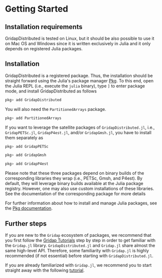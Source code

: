 # Getting Started

## Installation requirements

GridapDistributed is tested on Linux, but it should be also possible to use it on Mac OS and Windows since it is written exclusively in Julia and it only depends on registered Julia packages.

## Installation

GridapDistributed is a registered package. Thus, the installation should be straight forward using the Julia's package manager [Pkg](https://julialang.github.io/Pkg.jl/v1/). To this end, open the Julia REPL (i.e., execute the `julia` binary), type `]` to enter package mode, and install GridapDistributed as follows

```julia
pkg> add GridapDistributed
```

You will also need the `PartitionedArrays` package. 

```julia
pkg> add PartitionedArrays
```

If you want to leverage the satellite packages of `GridapDistributed.jl`, i.e., `GridapPETSc.jl`, `GridapP4est.jl`, and/or `GridapGmsh.jl`, you have to install them separately as 

```julia
pkg> add GridapPETSc
```

```julia
pkg> add GridapGmsh
```

```julia
pkg> add GridapP4est
```

Please note that these three packages depend on binary builds of the corresponding libraries they wrap (i.e., PETSc, Gmsh, and P4est). By default, they will leverage binary builds available at the Julia package registry. However, one may also use custom installations of these libraries. See the documentation of the corresponding package for more details


For further information about how to install and manage Julia packages, see the
[Pkg documentation](https://julialang.github.io/Pkg.jl/v1/).

## Further steps

If you are new to the `Gridap` ecosystem of packages, we recommend that you first follow the [Gridap Tutorials](https://gridap.github.io/Tutorials/dev/) step by step in order to get familiar with the `Gridap.jl` library. `GridapDistributed.jl` and `Gridap.jl` share almost the same high-level API. Therefore, some familiarity with `Gridap.jl` is highly recommended (if not essential) before starting with `GridapDistributed.jl`. 

If you are already familiarized with `Gridap.jl`, we recommend you to start straight away with the following [tutorial](https://gridap.github.io/Tutorials/dev/pages/t016_poisson_distributed).